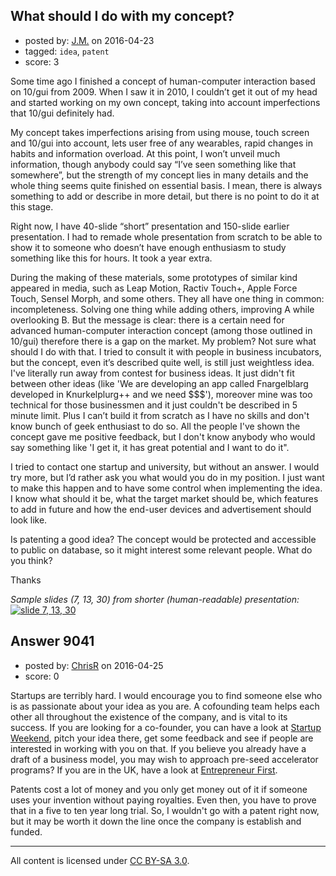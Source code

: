 ## What should I do with my concept?

- posted by: [J.M.](https://stackexchange.com/users/8206578/j-m) on 2016-04-23
- tagged: `idea`, `patent`
- score: 3

Some time ago I finished a concept of human-computer interaction based on 10/gui from 2009. When I saw it in 2010, I couldn’t get it out of my head and started working on my own concept, taking into account imperfections that 10/gui definitely had.

My concept takes imperfections arising from using mouse, touch screen and 10/gui into account, lets user free of any wearables, rapid changes in habits and information overload. At this point, I won’t unveil much information, though anybody could say “I’ve seen something like that somewhere”, but the strength of my concept lies in many details and the whole thing seems quite finished on essential basis. I mean, there is always something to add or describe in more detail, but there is no point to do it at this stage.

Right now, I have 40-slide “short” presentation and 150-slide earlier presentation. I had to remade whole presentation from scratch to be able to show it to someone who doesn’t have enough enthusiasm to study something like this for hours. It took a year extra. 

During the making of these materials, some prototypes of similar kind appeared in media, such as Leap Motion, Ractiv Touch+, Apple Force Touch, Sensel Morph, and some others. They all have one thing in common: incompleteness. Solving one thing while adding others, improving A while overlooking B. But the message is clear: there is a certain need for advanced human-computer interaction concept (among those outlined in 10/gui) therefore there is a gap on the market.
My problem? Not sure what should I do with that. I tried to consult it with people in business incubators, but the concept, even it’s described quite well, is still just weightless idea. I've literally run away from contest for business ideas. It just didn't fit between other ideas (like 'We are developing an app called Fnargelblarg developed in Knurkelplurg++ and we need $$$'), moreover mine was too technical for those businessmen and it just couldn't be described in 5 minute limit. Plus I can’t build it from scratch as I have no skills and don't know bunch of geek enthusiast to do so. All the people I've shown the concept gave me positive feedback, but I don't know anybody who would say something like 'I get it, it has great potential and I want to do it".

I tried to contact one startup and university, but without an answer. I would try more, but I’d rather ask you what would you do in my position. I just want to make this happen and to have some control when implementing the idea. I know what should it be, what the target market should be, which features to add in future and how the end-user devices and advertisement should look like.

Is patenting a good idea? The concept would be protected and accessible to public on database, so it might interest some relevant people. What do you think?

Thanks

*Sample slides (7, 13, 30) from shorter (human-readable) presentation:*
[![slide 7, 13, 30][1]][1]


  [1]: http://i.stack.imgur.com/iulxm.png


## Answer 9041

- posted by: [ChrisR](https://stackexchange.com/users/370827/chrisr) on 2016-04-25
- score: 0

<p>Startups are terribly hard. I would encourage you to find someone else who is as passionate about your idea as you are. A cofounding team helps each other all throughout the existence of the company, and is vital to its success. If you are looking for a co-founder, you can have a look at <a href="http://startupweekend.org" rel="nofollow">Startup Weekend</a>, pitch your idea there, get some feedback and see if people are interested in working with you on that. If you believe you already have a draft of a business model, you may wish to approach pre-seed accelerator programs? If you are in the UK, have a look at <a href="http://joinef.com" rel="nofollow">Entrepreneur First</a>. </p>

<p>Patents cost a lot of money and you only get money out of it if someone uses your invention without paying royalties. Even then, you have to prove that in a five to ten year long trial. So, I wouldn't go with a patent right now, but it may be worth it down the line once the company is establish and funded. </p>




---

All content is licensed under [CC BY-SA 3.0](https://creativecommons.org/licenses/by-sa/3.0/).
